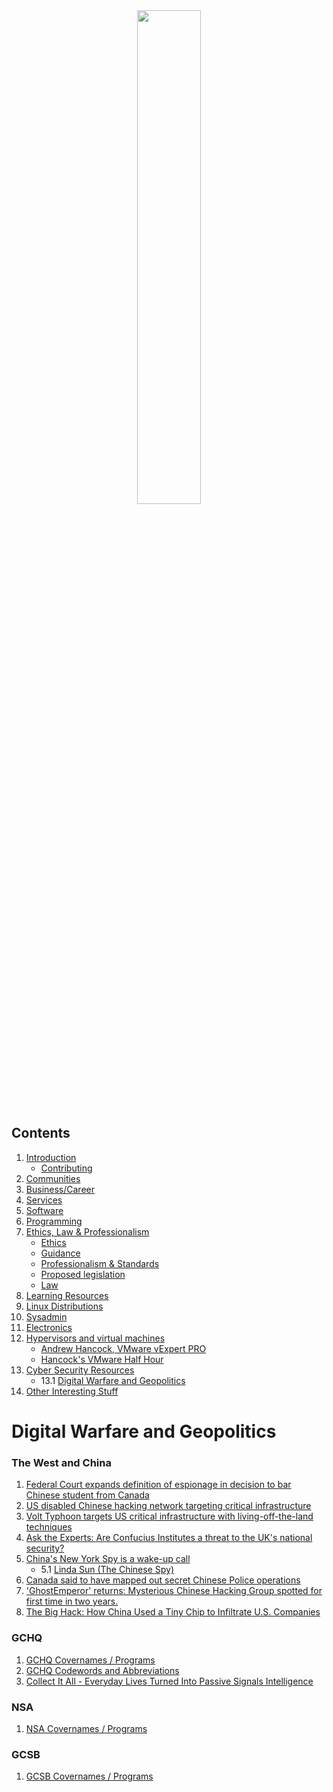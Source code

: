 <div align="center">
<img style="width:45%" src="imgs/tcclogo.jpg" />
</div>

## Contents

1. [Introduction](README.md#introduction)
   - [Contributing](README.md##contributing)
2. [Communities](Communities.md)
3. [Business/Career](Communities.md#business)
4. [Services](README.md#services)
5. [Software](README.md#software)
6. [Programming](Programming.md)
7. [Ethics, Law & Professionalism](Ethics_Law_Professionalism.md)
   - [Ethics](Ethics_Law_Professionalism.md#ethics)
   - [Guidance](Ethics_Law_Professionalism.md#guidance)
   - [Professionalism & Standards](Ethics_Law_Professionalism.md#standards)
   - [Proposed legislation](Ethics_Law_Professionalism.md#proposed)
   - [Law](Ethics_Law_Professionalism.md#law)
8. [Learning Resources](README.md#education)
9. [Linux Distributions](Sysadmin.md#linux)
10. [Sysadmin](Sysadmin.md)
11. [Electronics](Electronics.md)
12. [Hypervisors and virtual machines](Virtualisation.md#virtualisation)
    - [Andrew Hancock, VMware vExpert PRO](Virtualisation.md#andrewhancock)
    - [Hancock's VMware Half Hour](Virtualisation.md#hancocksvmwarehalfhour)
13. [Cyber Security Resources](CyberSecurity.md)
    - 13.1 [Digital Warfare and Geopolitics](DigitalWarfareGeoPolitics.md)
14. [Other Interesting Stuff](README.md#misc)


# Digital Warfare and Geopolitics <a name="wargeo"></a>

### The West and China
1. [Federal Court expands definition of espionage in decision to bar Chinese student from Canada](https://www.theglobeandmail.com/canada/article-federal-court-decision-to-bar-chinese-student-expands-definition-of/)
2. [US disabled Chinese hacking network targeting critical infrastructure](https://www.reuters.com/world/us/us-disabled-chinese-hacking-network-targeting-critical-infrastructure-sources-2024-01-29/)
3. [Volt Typhoon targets US critical infrastructure with living-off-the-land techniques](https://www.microsoft.com/en-us/security/blog/2023/05/24/volt-typhoon-targets-us-critical-infrastructure-with-living-off-the-land-techniques/)
4. [Ask the Experts: Are Confucius Institutes a threat to the UK's national security?](https://blogs.lse.ac.uk/cff/2022/06/15/ask-the-experts-are-confucius-institutes-a-threat-to-the-uks-national-security/)
5. [China's New York Spy is a wake-up call](https://www.washingtonexaminer.com/opinion/editorials/3143094/china-new-york-spy-wake-up-call/)
    - 5.1 [Linda Sun (The Chinese Spy)](https://en.wikipedia.org/wiki/Linda_Sun)
6. [Canada said to have mapped out secret Chinese Police operations](https://www.bloomberg.com/news/articles/2024-07-13/canada-said-to-have-mapped-out-secret-chinese-police-operations)
7. ['GhostEmperor' returns: Mysterious Chinese Hacking Group spotted for first time in two years.](https://therecord.media/ghostemperor-spotted-first-time-in-two-years)
8. [The Big Hack: How China Used a Tiny Chip to Infiltrate U.S. Companies](https://www.bloomberg.com/news/features/2018-10-04/the-big-hack-how-china-used-a-tiny-chip-to-infiltrate-america-s-top-companies)

### GCHQ 
1. [GCHQ Covernames / Programs](https://christopher-parsons.com/resources/the-sigint-summaries/gchq-covernames-programs-and-suggested-use-implementation/)
2. [GCHQ Codewords and Abbreviations](https://www.electrospaces.net/p/gchq-nicknames-and-codewords.html)
3. [Collect It All - Everyday Lives Turned Into Passive Signals Intelligence](https://www.openrightsgroup.org/app/uploads/2020/03/01-Part_One_Chapter_One-Passive_Collection.pdf)

### NSA
1. [NSA Covernames / Programs](https://christopher-parsons.com/resources/the-sigint-summaries/nsa-codenames-covernames-and-suggested-use-implementation/)

### GCSB
1. [GCSB Covernames / Programs](https://christopher-parsons.com/resources/the-sigint-summaries/gcsb-codenames-covernames-and-suggested-use-implementation/)